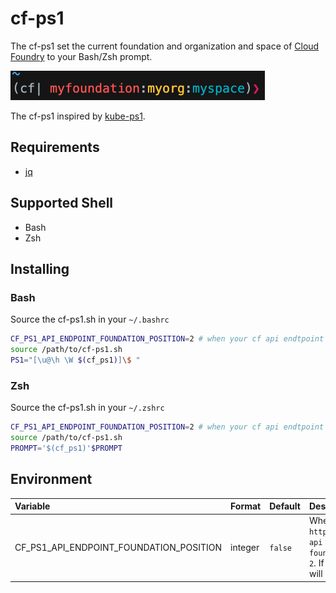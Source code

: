 # cf-ps1

The cf-ps1 set the current foundation and organization and space of [Cloud Foundry](https://www.cloudfoundry.org/) to your Bash/Zsh prompt.

![prompt.png](./images/prompt.png)

The cf-ps1 inspired by [kube-ps1](https://github.com/jonmosco/kube-ps1).

## Requirements

- [jq](https://stedolan.github.io/jq/)

## Supported Shell

- Bash
- Zsh

## Installing

### Bash

Source the cf-ps1.sh in your `~/.bashrc`

```sh
CF_PS1_API_ENDPOINT_FOUNDATION_POSITION=2 # when your cf api endtpoint is https://api.foundation.example.com 
source /path/to/cf-ps1.sh
PS1="[\u@\h \W $(cf_ps1)]\$ "
```

### Zsh

Source the cf-ps1.sh in your `~/.zshrc`

```sh
CF_PS1_API_ENDPOINT_FOUNDATION_POSITION=2 # when your cf api endtpoint is https://api.foundation.example.com 
source /path/to/cf-ps1.sh
PROMPT='$(cf_ps1)'$PROMPT
```

## Environment

| Variable | Format | Default | Description |
| :--- | :--- | :--- | :--- |
| CF_PS1_API_ENDPOINT_FOUNDATION_POSITION | integer | `false` | When a api endpoint is `https://api.foundation.example.com`, `api` will be displayed if set to `1`, `foundation` will be displayed if set to `2`. If not set, the entire api endpoint will be displayed as foundation. |
